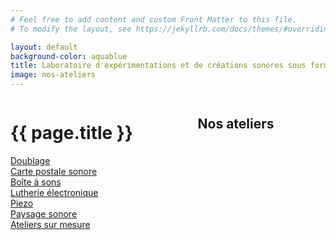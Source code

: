 ```yaml
---
# Feel free to add content and custom Front Matter to this file.
# To modify the layout, see https://jekyllrb.com/docs/themes/#overriding-theme-defaults

layout: default
background-color: aquablue
title: Laboratoire d'expérimentations et de créations sonores sous forme d'ateliers
image: nos-ateliers
---
```


<div class="columns is-mobile is-multiline is-centered mt-6 pt-6 mb-3 pb-3">
  <div class="column columns is-centered is-8-desktop is-11-mobile has-text-centered my-6 py-6">
    <h1 class="column is-full has-text-centered is-size-1-desktop is-size-4-mobile home-page"><strong>{{ page.title }}</strong></h1>
  </div>
  <div class="column columns is-centered is-8-desktop is-11-mobile has-text-centered">
    <div class="column is-8">
        <h2 class="mb-6 inline-block has-text-centered is-size-4" id="nos-ateliers">Nos ateliers</h2>
    </div>
  </div>
</div>
<div class="columns is-desktop is-mobile is-multiline is-centered is-vcentered {{ page.layout }} mb-6 pb-6">
    <div class="column is-3-desktop is-8-mobile">
        <div><a class="py-2 px-3 m-2" id="bg-azur" href="/pages/atelier-doublage">Doublage</a></div>
        <div><a class="py-2 px-3 m-2" id="bg-yellow" href="/pages/atelier-carte-postale-sonore">Carte postale sonore</a></div>
        <div><a class="py-2 px-3 m-2" id="bg-orange" href="/pages/atelier-boite-a-sons">Boîte à sons</a></div>
        <div><a class="py-2 px-3 m-2" id="bg-blueduck" href="/pages/atelier-lutherie-electronique">Lutherie électronique</a></div>
        <div><a class="py-2 px-3 m-2" id="bg-yellow" href="/pages/atelier-piezo">Piezo</a></div>
        <div><a class="py-2 px-3 m-2" id="bg-orange" href="/pages/atelier-paysage-sonore">Paysage sonore</a></div>
        <div><a class="py-2 px-3 m-2" id="bg-azur" href="/pages/ateliers-sur-mesure">Ateliers sur mesure</a></div>
    </div>
    <div class="column is-4-desktop is-8-mobile">
        <div>
        <div class="image is-1by1">
            <img src="/images/{{page.image}}.png" alt="">
        </div>  
        </div>
    </div>
</div>

